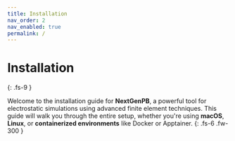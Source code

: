```yaml
---
title: Installation
nav_order: 2
nav_enabled: true
permalink: /
---
```


# Installation
{: .fs-9 }

Welcome to the installation guide for **NextGenPB**, a powerful tool for electrostatic simulations using advanced finite element techniques. 
This guide will walk you through the entire setup, whether you're using **macOS**, **Linux**, or **containerized environments** like Docker or Apptainer.
{: .fs-6 .fw-300 }
